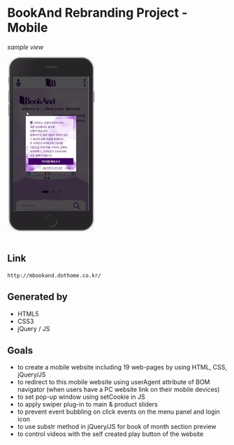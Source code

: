 # BookAnd Rebranding Project - Mobile

*sample view*

<img src="bookand_m.gif" height="400" alt="preview" />
<br />
<br />

## Link

    http://mbookand.dothome.co.kr/

## Generated by

- HTML5
- CSS3
- jQuery / JS

## Goals

- to create a mobile website including 19 web-pages by using HTML, CSS, jQuery/JS
- to redirect to this mobile website using userAgent attribute of BOM navigator (when users have a PC website link on their mobile devices)
- to set pop-up window using setCookie in JS
- to apply swiper plug-in to main & product sliders
- to prevent event bubbling on click events on the menu panel and login icon
- to use substr method in jQuery/JS for book of month section preview
- to control videos with the self created play button of the website
